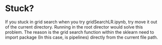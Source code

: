 # Stuck?
If you stuck in grid search when you try gridSearchLR.ipynb, try move it out of the current directory. Running in the root director would solve this problem. The reason is the grid search function within the sklearn need to import package (In this case, is pipelines) directly from the current file path. 
